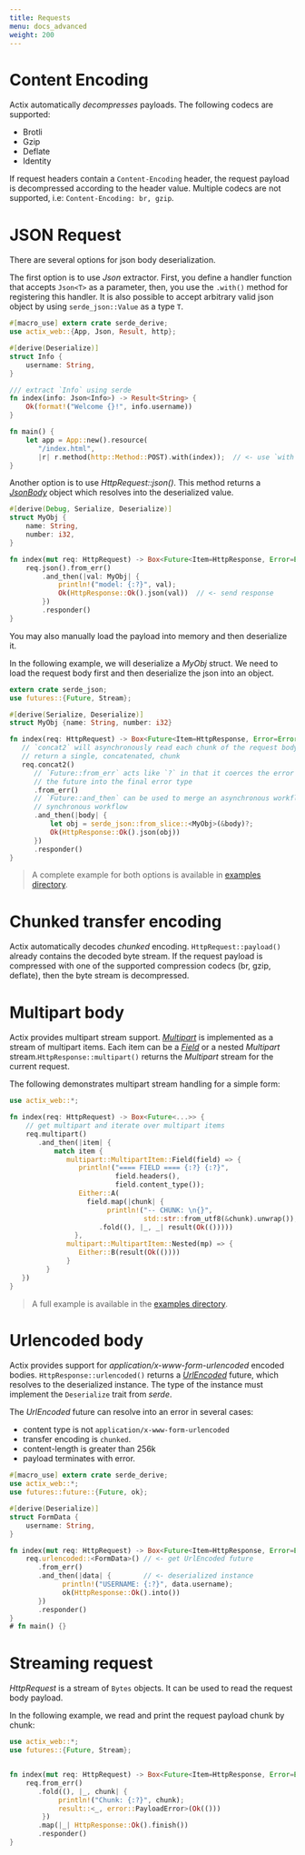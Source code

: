```yaml
---
title: Requests
menu: docs_advanced
weight: 200
---
```


# Content Encoding

Actix automatically *decompresses* payloads. The following codecs are supported:

* Brotli
* Gzip
* Deflate
* Identity

If request headers contain a `Content-Encoding` header, the request payload is decompressed
according to the header value. Multiple codecs are not supported,
i.e: `Content-Encoding: br, gzip`.

# JSON Request

There are several options for json body deserialization.

The first option is to use *Json* extractor. First, you define a handler function
that accepts `Json<T>` as a parameter, then, you use the `.with()` method for registering
this handler. It is also possible to accept arbitrary valid json object by
using `serde_json::Value` as a type `T`.

```rust
#[macro_use] extern crate serde_derive;
use actix_web::{App, Json, Result, http};

#[derive(Deserialize)]
struct Info {
    username: String,
}

/// extract `Info` using serde
fn index(info: Json<Info>) -> Result<String> {
    Ok(format!("Welcome {}!", info.username))
}

fn main() {
    let app = App::new().resource(
       "/index.html",
       |r| r.method(http::Method::POST).with(index));  // <- use `with` extractor
}
```

Another option is to use *HttpRequest::json()*. This method returns a
[*JsonBody*](../../actix-web/actix_web/dev/struct.JsonBody.html) object which resolves into
the deserialized value.

```rust
#[derive(Debug, Serialize, Deserialize)]
struct MyObj {
    name: String,
    number: i32,
}

fn index(mut req: HttpRequest) -> Box<Future<Item=HttpResponse, Error=Error>> {
    req.json().from_err()
        .and_then(|val: MyObj| {
            println!("model: {:?}", val);
            Ok(HttpResponse::Ok().json(val))  // <- send response
        })
        .responder()
}
```

You may also manually load the payload into memory and then deserialize it.

In the following example, we will deserialize a *MyObj* struct. We need to load the request
body first and then deserialize the json into an object.

```rust
extern crate serde_json;
use futures::{Future, Stream};

#[derive(Serialize, Deserialize)]
struct MyObj {name: String, number: i32}

fn index(req: HttpRequest) -> Box<Future<Item=HttpResponse, Error=Error>> {
   // `concat2` will asynchronously read each chunk of the request body and
   // return a single, concatenated, chunk
   req.concat2()
      // `Future::from_err` acts like `?` in that it coerces the error type from
      // the future into the final error type
      .from_err()
      // `Future::and_then` can be used to merge an asynchronous workflow with a
      // synchronous workflow
      .and_then(|body| {
          let obj = serde_json::from_slice::<MyObj>(&body)?;
          Ok(HttpResponse::Ok().json(obj))
      })
      .responder()
}
```

> A complete example for both options is available in
> [examples directory](https://github.com/actix/examples/tree/master/json/).

# Chunked transfer encoding

Actix automatically decodes *chunked* encoding. `HttpRequest::payload()` already contains
the decoded byte stream. If the request payload is compressed with one of the supported
compression codecs (br, gzip, deflate), then the byte stream is decompressed.

# Multipart body

Actix provides multipart stream support.
[*Multipart*](../../actix-web/actix_web/multipart/struct.Multipart.html) is implemented as
a stream of multipart items. Each item can be a
[*Field*](../../actix-web/actix_web/multipart/struct.Field.html) or a nested
*Multipart* stream.`HttpResponse::multipart()` returns the *Multipart* stream
for the current request.

The following demonstrates multipart stream handling for a simple form:

```rust
use actix_web::*;

fn index(req: HttpRequest) -> Box<Future<...>> {
    // get multipart and iterate over multipart items
    req.multipart()
       .and_then(|item| {
           match item {
              multipart::MultipartItem::Field(field) => {
                 println!("==== FIELD ==== {:?} {:?}",
                          field.headers(),
                          field.content_type());
                 Either::A(
                   field.map(|chunk| {
                        println!("-- CHUNK: \n{}",
                                 std::str::from_utf8(&chunk).unwrap());})
                      .fold((), |_, _| result(Ok(()))))
                },
              multipart::MultipartItem::Nested(mp) => {
                 Either::B(result(Ok(())))
              }
         }
   })
}
```

> A full example is available in the
> [examples directory](https://github.com/actix/examples/tree/master/multipart/).

# Urlencoded body

Actix provides support for *application/x-www-form-urlencoded* encoded bodies.
`HttpResponse::urlencoded()` returns a
[*UrlEncoded*](../../actix-web/actix_web/dev/struct.UrlEncoded.html) future, which resolves
to the deserialized instance. The type of the instance must implement the
`Deserialize` trait from *serde*.

The *UrlEncoded* future can resolve into an error in several cases:

* content type is not `application/x-www-form-urlencoded`
* transfer encoding is `chunked`.
* content-length is greater than 256k
* payload terminates with error.

```rust
#[macro_use] extern crate serde_derive;
use actix_web::*;
use futures::future::{Future, ok};

#[derive(Deserialize)]
struct FormData {
    username: String,
}

fn index(mut req: HttpRequest) -> Box<Future<Item=HttpResponse, Error=Error>> {
    req.urlencoded::<FormData>() // <- get UrlEncoded future
       .from_err()
       .and_then(|data| {        // <- deserialized instance
             println!("USERNAME: {:?}", data.username);
             ok(HttpResponse::Ok().into())
       })
       .responder()
}
# fn main() {}
```

# Streaming request

*HttpRequest* is a stream of `Bytes` objects. It can be used to read the request
body payload.

In the following example, we read and print the request payload chunk by chunk:

```rust
use actix_web::*;
use futures::{Future, Stream};


fn index(mut req: HttpRequest) -> Box<Future<Item=HttpResponse, Error=Error>> {
    req.from_err()
       .fold((), |_, chunk| {
            println!("Chunk: {:?}", chunk);
            result::<_, error::PayloadError>(Ok(()))
        })
       .map(|_| HttpResponse::Ok().finish())
       .responder()
}
```
